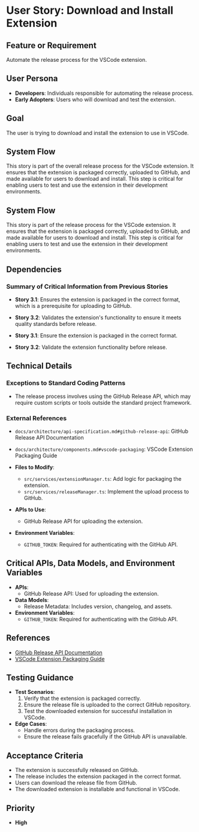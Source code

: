 # User Story: Download and Install Extension

## Feature or Requirement

Automate the release process for the VSCode extension.

## User Persona

- **Developers**: Individuals responsible for automating the release process.
- **Early Adopters**: Users who will download and test the extension.

## Goal

The user is trying to download and install the extension to use in VSCode.

## System Flow

This story is part of the overall release process for the VSCode extension. It ensures that the extension is packaged
correctly, uploaded to GitHub, and made available for users to download and install. This step is critical for enabling
users to test and use the extension in their development environments.

## System Flow

This story is part of the release process for the VSCode extension. It ensures that the extension is packaged correctly,
uploaded to GitHub, and made available for users to download and install. This step is critical for enabling users to
test and use the extension in their development environments.

## Dependencies

### Summary of Critical Information from Previous Stories

- **Story 3.1**: Ensures the extension is packaged in the correct format, which is a prerequisite for uploading to
  GitHub.
- **Story 3.2**: Validates the extension's functionality to ensure it meets quality standards before release.

- **Story 3.1**: Ensure the extension is packaged in the correct format.
- **Story 3.2**: Validate the extension functionality before release.

## Technical Details

### Exceptions to Standard Coding Patterns

- The release process involves using the GitHub Release API, which may require custom scripts or tools outside the
  standard project framework.

### External References

- `docs/architecture/api-specification.md#github-release-api`: GitHub Release API Documentation
- `docs/architecture/components.md#vscode-packaging`: VSCode Extension Packaging Guide

- **Files to Modify**:
  - `src/services/extensionManager.ts`: Add logic for packaging the extension.
  - `src/services/releaseManager.ts`: Implement the upload process to GitHub.
- **APIs to Use**:
  - GitHub Release API for uploading the extension.
- **Environment Variables**:
  - `GITHUB_TOKEN`: Required for authenticating with the GitHub API.

## Critical APIs, Data Models, and Environment Variables

- **APIs**:
  - GitHub Release API: Used for uploading the extension.
- **Data Models**:
  - Release Metadata: Includes version, changelog, and assets.
- **Environment Variables**:
  - `GITHUB_TOKEN`: Required for authenticating with the GitHub API.

## References

- [GitHub Release API Documentation](https://docs.github.com/en/rest/releases/releases)
- [VSCode Extension Packaging Guide](https://code.visualstudio.com/api/working-with-extensions/publishing-extension)

## Testing Guidance

- **Test Scenarios**:
  1. Verify that the extension is packaged correctly.
  2. Ensure the release file is uploaded to the correct GitHub repository.
  3. Test the downloaded extension for successful installation in VSCode.
- **Edge Cases**:
  - Handle errors during the packaging process.
  - Ensure the release fails gracefully if the GitHub API is unavailable.

## Acceptance Criteria

- The extension is successfully released on GitHub.
- The release includes the extension packaged in the correct format.
- Users can download the release file from GitHub.
- The downloaded extension is installable and functional in VSCode.

## Priority

- **High**
